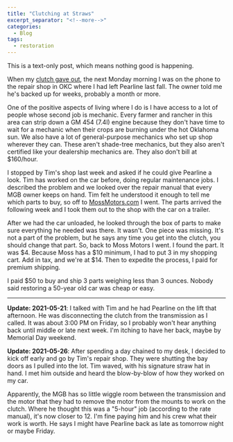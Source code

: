 ```yaml
---
title: "Clutching at Straws"
excerpt_separator: "<!--more-->"
categories:
  - Blog
tags: 
  - restoration
---
```


This is a text-only post, which means nothing good is happening.

<!--more-->

When my [clutch gave out](/blog/after-the-prom/), the next Monday morning I was on the phone to the repair shop in OKC where I 
had left Pearline last fall. The owner told me he's backed up for weeks, probably a month or more.

One of the positive aspects of living where I do is I have access to a lot of people whose second job
is mechanic. Every farmer and rancher in this area can strip down a GM 454 (7.4l) engine because they
don't have time to wait for a mechanic when their crops are burning under the hot Oklahoma sun. We
also have a lot of general-purpose mechanics who set up shop wherever they can. These aren't shade-tree
mechanics, but they also aren't certified like your dealership mechanics are. They also don't bill 
at $160/hour.

I stopped by Tim's shop last week and asked if he could give Pearline a look. Tim has worked on the
car before, doing regular maintenance jobs. I described the problem and we looked over the repair manual
that every MGB owner keeps on hand. Tim felt he understood it enough to tell me which parts to buy, so
off to [MossMotors.com](https://MossMotors.com) I went. The parts arrived the following week and I took them out to the shop with
the car on a trailer.

After we had the car unloaded, he looked through the box of parts to make sure everything he needed was
there. It wasn't. One piece was missing. It's not a part of the problem, but he says any time you get
into the clutch, you should change that part. So, back to Moss Motors I went. I found the part. It was
$4. Because Moss has a $10 minimum, I had to put 3 in my shopping cart. Add in tax, and we're at $14. Then 
to expedite the process, I paid for premium shipping. 

I paid $50 to buy and ship 3 parts weighing less than 3 ounces. Nobody said restoring a 50-year old car was
cheap or easy.

---

**Update: 2021-05-21**: I talked with Tim and he had Pearline on the lift that afternoon. He was disconnecting
the clutch from the transmission as I called. It was about 3:00 PM on Friday, so I probably won't hear
anything back until middle or late next week. I'm itching to have her back, maybe by Memorial Day weekend.

**Update: 2021-05-26**: After spending a day chained to my desk, I decided to kick off early and go by Tim's
repair shop. They were shutting the bay doors as I pulled into the lot. Tim waved, with his signature straw
hat in hand. I met him outside and heard the blow-by-blow of how they worked on my car. 

Apparently, the MGB has so little wiggle room between the transmission and the motor that they had to remove the 
motor from the mounts to work on the clutch. Where he thought this was a "5-hour" job (according to the rate manual), 
it's now closer to 12. I'm fine paying him and his crew what their work is worth. He says I might have Pearline 
back as late as tomorrow night or maybe Friday.